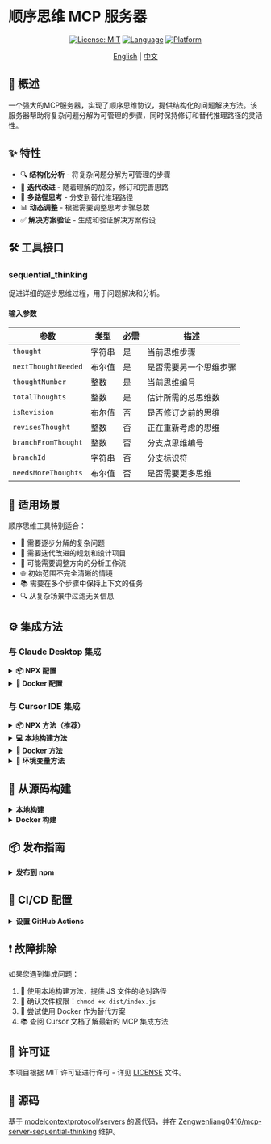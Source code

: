 # 顺序思维 MCP 服务器

<div align="center">

[![License: MIT](https://img.shields.io/badge/许可证-MIT-yellow.svg)](LICENSE)
[![Language](https://img.shields.io/badge/开发语言-TypeScript-blue.svg)](https://www.typescriptlang.org/)
[![Platform](https://img.shields.io/badge/运行环境-Node.js-green.svg)](https://nodejs.org/)

[English](README.md) | [中文](README.zh.md)

</div>

## 📖 概述

一个强大的MCP服务器，实现了顺序思维协议，提供结构化的问题解决方法。该服务器帮助将复杂问题分解为可管理的步骤，同时保持修订和替代推理路径的灵活性。

## ✨ 特性

- 🔍 **结构化分析** - 将复杂问题分解为可管理的步骤
- 🔄 **迭代改进** - 随着理解的加深，修订和完善思路
- 🌲 **多路径思考** - 分支到替代推理路径
- 📊 **动态调整** - 根据需要调整思考步骤总数
- ✅ **解决方案验证** - 生成和验证解决方案假设

## 🛠️ 工具接口

### sequential_thinking

促进详细的逐步思维过程，用于问题解决和分析。

#### 输入参数

| 参数 | 类型 | 必需 | 描述 |
|-----------|------|----------|-------------|
| `thought` | 字符串 | 是 | 当前思维步骤 |
| `nextThoughtNeeded` | 布尔值 | 是 | 是否需要另一个思维步骤 |
| `thoughtNumber` | 整数 | 是 | 当前思维编号 |
| `totalThoughts` | 整数 | 是 | 估计所需的总思维数 |
| `isRevision` | 布尔值 | 否 | 是否修订之前的思维 |
| `revisesThought` | 整数 | 否 | 正在重新考虑的思维 |
| `branchFromThought` | 整数 | 否 | 分支点思维编号 |
| `branchId` | 字符串 | 否 | 分支标识符 |
| `needsMoreThoughts` | 布尔值 | 否 | 是否需要更多思维 |

## 🎯 适用场景

顺序思维工具特别适合：

- 📝 需要逐步分解的复杂问题
- 🎨 需要迭代改进的规划和设计项目
- 🔄 可能需要调整方向的分析工作流
- 🌐 初始范围不完全清晰的情境
- 📚 需要在多个步骤中保持上下文的任务
- 🔍 从复杂场景中过滤无关信息

## ⚙️ 集成方法

### 与 Claude Desktop 集成

<details>
<summary><b>📦 NPX 配置</b></summary>

```json
{
  "mcpServers": {
    "sequential-thinking": {
      "command": "npx",
      "args": [
        "-y",
        "@zengwenliang0416/mcp-server-sequential-thinking"
      ]
    }
  }
}
```
</details>

<details>
<summary><b>🐳 Docker 配置</b></summary>

```json
{
  "mcpServers": {
    "sequential-thinking": {
      "command": "docker",
      "args": [
        "run",
        "--rm",
        "-i",
        "zengwenliang0416/mcp-server-sequential-thinking"
      ]
    }
  }
}
```
</details>

### 与 Cursor IDE 集成

<details>
<summary><b>📦 NPX 方法（推荐）</b></summary>

```bash
# 全局安装
npm install -g @zengwenliang0416/mcp-server-sequential-thinking

# 或直接使用 NPX
npx -y @zengwenliang0416/mcp-server-sequential-thinking
```

在 Cursor 设置中配置（JSON）：
```json
{
  "mcpServers": {
    "sequential-thinking": {
      "command": "npx",
      "args": [
        "-y",
        "@zengwenliang0416/mcp-server-sequential-thinking"
      ]
    }
  }
}
```
</details>

<details>
<summary><b>💻 本地构建方法</b></summary>

本地构建：
```bash
cd /path/to/sequential-thinking
npm install
npm run build
```

在 Cursor 设置中配置（JSON）：
```json
{
  "mcpServers": {
    "sequential-thinking": {
      "command": "node",
      "args": [
        "/absolute/path/to/sequential-thinking/dist/index.js"
      ]
    }
  }
}
```
</details>

<details>
<summary><b>🐳 Docker 方法</b></summary>

```bash
# 构建 Docker 镜像
docker build -t zengwenliang0416/mcp-server-sequential-thinking .
```

在 Cursor 设置中配置（JSON）：
```json
{
  "mcpServers": {
    "sequential-thinking": {
      "command": "docker",
      "args": [
        "run",
        "--rm",
        "-i",
        "zengwenliang0416/mcp-server-sequential-thinking"
      ]
    }
  }
}
```
</details>

<details>
<summary><b>🔧 环境变量方法</b></summary>

创建启动脚本：
```bash
#!/bin/sh
export CURSOR_MCP_CONFIG=/path/to/your/mcp_config.json
open -a Cursor
```

在 `mcp_config.json` 中添加配置：
```json
{
  "mcpServers": {
    "sequential-thinking": {
      "command": "node",
      "args": [
        "/absolute/path/to/sequential-thinking/dist/index.js"
      ]
    }
  }
}
```

使脚本可执行：
```bash
chmod +x start_cursor_with_mcp.sh
```

> **注意**：MCP 集成主要在 Cursor IDE 的 Composer 功能中支持。
</details>

## 🚀 从源码构建

<details>
<summary><b>本地构建</b></summary>

```bash
git clone https://github.com/Zengwenliang0416/mcp-server-sequential-thinking.git
cd mcp-server-sequential-thinking
npm install
npm run build
```
</details>

<details>
<summary><b>Docker 构建</b></summary>

```bash
git clone https://github.com/Zengwenliang0416/mcp-server-sequential-thinking.git
cd mcp-server-sequential-thinking
docker build -t zengwenliang0416/mcp-server-sequential-thinking .
```
</details>

## 📦 发布指南

<details>
<summary><b>发布到 npm</b></summary>

### 前提条件

- 已安装 Node.js 和 npm
- 拥有可访问 @zengwenliang0416 作用域的 npm 账号
- 本地已构建的包

### 发布步骤

1. **更新 package.json 中的版本**
   ```json
   {
     "name": "@zengwenliang0416/mcp-server-sequential-thinking",
     "version": "0.6.2",
     "description": "MCP server for sequential thinking and problem solving"
   }
   ```

2. **使用官方 npm 注册表**
   ```bash
   npm config set registry https://registry.npmjs.org/
   ```

3. **登录 npm**
   ```bash
   npm login
   ```

4. **构建并发布**
   ```bash
   npm run build
   npm publish --access public
   ```

5. **验证发布**
   ```bash
   npm view @zengwenliang0416/mcp-server-sequential-thinking
   ```

### 版本更新

使用语义化版本：
```bash
# 补丁更新（错误修复）
npm version patch

# 次要更新（新功能）
npm version minor

# 主要更新（破坏性变更）
npm version major
```
</details>

## 🔐 CI/CD 配置

<details>
<summary><b>设置 GitHub Actions</b></summary>

### 所需密钥

添加这些密钥到您的仓库设置：

1. **NPM_TOKEN**
   - 在 npm 生成：账户 → 访问令牌 → 选择"Automation"令牌类型
   - 双因素认证用户注意：必须使用"Automation"令牌

2. **DOCKERHUB_USERNAME**
   - 您的 Docker Hub 用户名

3. **DOCKERHUB_TOKEN**
   - 在 Docker Hub 生成：账户设置 → 安全 → 新访问令牌

### 添加密钥到 GitHub

1. 进入仓库设置 → Secrets and variables → Actions
2. 逐个添加每个密钥
3. 在 Actions 标签页手动触发工作流测试

> **双因素认证用户注意**：如果您在 npm 账户上启用了双因素认证(2FA)，您必须：
> - 使用"Automation"类型的令牌（推荐）
> - 将双因素认证设置更改为"仅登录时验证"（不推荐）
> - 手动发布包（无法自动化）
</details>

## ❗ 故障排除

如果您遇到集成问题：

1. 🔧 使用本地构建方法，提供 JS 文件的绝对路径
2. 📝 确认文件权限：`chmod +x dist/index.js`
3. 🐳 尝试使用 Docker 作为替代方案
4. 📚 查阅 Cursor 文档了解最新的 MCP 集成方法

## 📄 许可证

本项目根据 MIT 许可证进行许可 - 详见 [LICENSE](LICENSE) 文件。

## 🔗 源码

基于 [modelcontextprotocol/servers](https://github.com/modelcontextprotocol/servers) 的源代码，并在 [Zengwenliang0416/mcp-server-sequential-thinking](https://github.com/Zengwenliang0416/mcp-server-sequential-thinking) 维护。 